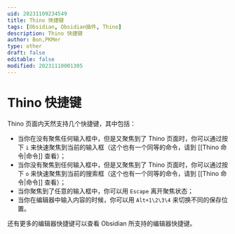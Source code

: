 ```yaml
---
uid: 20231109234549
title: Thino 快捷键
tags: [Obsidian, Obsidian插件, Thino]
description: Thino 快捷键
author: Bon,PKMer
type: other
draft: false
editable: false
modified: 20231110001305
---
```


# Thino 快捷键

Thino 页面内天然支持几个快捷键，其中包括：

- 当你在没有聚焦任何输入框中，但是又聚焦到了 Thino 页面时，你可以通过按下 `i` 来快速聚焦到当前的输入框（这个也有一个同等的命令，请到 [[Thino 命令|命令]] 查看）；
- 当你没有聚焦到任何输入框中，但是又聚焦到了 Thino 页面时，你可以通过按下 `o` 来快速聚焦到当前的搜索框（这个也有一个同等的命令，请到 [[Thino 命令|命令]] 查看）；
- 当你聚焦到了任意的输入框中，你可以用 `Escape` 离开聚焦状态；
- 当你在编辑器中输入内容的时候，你可以用 `Alt+1\2\3\4` 来切换不同的保存位置。

还有更多的编辑器快捷键可以查看 Obsidian 所支持的编辑器快捷键。
